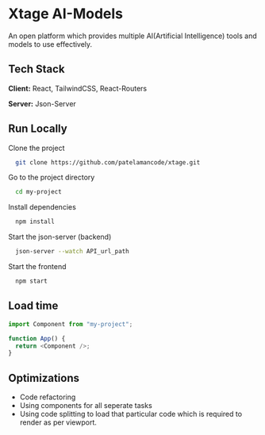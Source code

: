 # Xtage AI-Models

An open platform which provides multiple AI(Artificial Intelligence) tools and models to use effectively.

## Tech Stack

**Client:** React, TailwindCSS, React-Routers

**Server:** Json-Server

## Run Locally

Clone the project

```bash
  git clone https://github.com/patelamancode/xtage.git
```

Go to the project directory

```bash
  cd my-project
```

Install dependencies

```bash
  npm install
```

Start the json-server (backend)

```bash
  json-server --watch API_url_path
```

Start the frontend

```bash
  npm start
```

## Load time

```javascript
import Component from "my-project";

function App() {
  return <Component />;
}
```

## Optimizations

- Code refactoring
- Using components for all seperate tasks
- Using code splitting to load that particular code which is required to render as per viewport.
